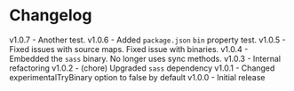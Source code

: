
# Changelog

v1.0.7 - Another test.
v1.0.6 - Added `package.json` `bin` property test.
v1.0.5 - Fixed issues with source maps. Fixed issue with binaries.
v1.0.4 - Embedded the `sass` binary. No longer uses sync methods.
v1.0.3 - Internal refactoring
v1.0.2 - (chore) Upgraded `sass` dependency
v1.0.1 - Changed experimentalTryBinary option to false by default
v1.0.0 - Initial release
